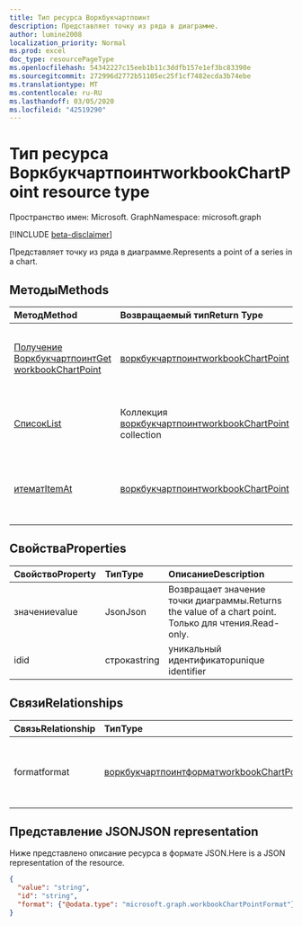 ```yaml
---
title: Тип ресурса Воркбукчартпоинт
description: Представляет точку из ряда в диаграмме.
author: lumine2008
localization_priority: Normal
ms.prod: excel
doc_type: resourcePageType
ms.openlocfilehash: 54342227c15eeb1b11c3ddfb157e1ef3bc83390e
ms.sourcegitcommit: 272996d2772b51105ec25f1cf7482ecda3b74ebe
ms.translationtype: MT
ms.contentlocale: ru-RU
ms.lasthandoff: 03/05/2020
ms.locfileid: "42519290"
---
```

# <a name="workbookchartpoint-resource-type"></a><span data-ttu-id="260b3-103">Тип ресурса Воркбукчартпоинт</span><span class="sxs-lookup"><span data-stu-id="260b3-103">workbookChartPoint resource type</span></span>

<span data-ttu-id="260b3-104">Пространство имен: Microsoft. Graph</span><span class="sxs-lookup"><span data-stu-id="260b3-104">Namespace: microsoft.graph</span></span>

[!INCLUDE [beta-disclaimer](../../includes/beta-disclaimer.md)]

<span data-ttu-id="260b3-105">Представляет точку из ряда в диаграмме.</span><span class="sxs-lookup"><span data-stu-id="260b3-105">Represents a point of a series in a chart.</span></span>


## <a name="methods"></a><span data-ttu-id="260b3-106">Методы</span><span class="sxs-lookup"><span data-stu-id="260b3-106">Methods</span></span>

| <span data-ttu-id="260b3-107">Метод</span><span class="sxs-lookup"><span data-stu-id="260b3-107">Method</span></span>           | <span data-ttu-id="260b3-108">Возвращаемый тип</span><span class="sxs-lookup"><span data-stu-id="260b3-108">Return Type</span></span>    |<span data-ttu-id="260b3-109">Описание</span><span class="sxs-lookup"><span data-stu-id="260b3-109">Description</span></span>|
|:---------------|:--------|:----------|
|[<span data-ttu-id="260b3-110">Получение Воркбукчартпоинт</span><span class="sxs-lookup"><span data-stu-id="260b3-110">Get workbookChartPoint</span></span>](../api/chartpoint-get.md) | [<span data-ttu-id="260b3-111">воркбукчартпоинт</span><span class="sxs-lookup"><span data-stu-id="260b3-111">workbookChartPoint</span></span>](workbookchartpoint.md) |<span data-ttu-id="260b3-112">Чтение свойств и связей объекта chartPoint.</span><span class="sxs-lookup"><span data-stu-id="260b3-112">Read properties and relationships of chartPoint object.</span></span>|
|[<span data-ttu-id="260b3-113">Список</span><span class="sxs-lookup"><span data-stu-id="260b3-113">List</span></span>](../api/chartpoint-list.md) | <span data-ttu-id="260b3-114">Коллекция [воркбукчартпоинт](workbookchartpoint.md)</span><span class="sxs-lookup"><span data-stu-id="260b3-114">[workbookChartPoint](workbookchartpoint.md) collection</span></span> |<span data-ttu-id="260b3-115">Получение коллекции объектов chartPoint.</span><span class="sxs-lookup"><span data-stu-id="260b3-115">Get chartPoint object collection.</span></span> |
|[<span data-ttu-id="260b3-116">итемат</span><span class="sxs-lookup"><span data-stu-id="260b3-116">ItemAt</span></span>](../api/chartpointscollection-itemat.md)|[<span data-ttu-id="260b3-117">воркбукчартпоинт</span><span class="sxs-lookup"><span data-stu-id="260b3-117">workbookChartPoint</span></span>](workbookchartpoint.md)|<span data-ttu-id="260b3-118">Получение точки на основании ее положения в ряду.</span><span class="sxs-lookup"><span data-stu-id="260b3-118">Retrieve a point based on its position within the series.</span></span>|

## <a name="properties"></a><span data-ttu-id="260b3-119">Свойства</span><span class="sxs-lookup"><span data-stu-id="260b3-119">Properties</span></span>
| <span data-ttu-id="260b3-120">Свойство</span><span class="sxs-lookup"><span data-stu-id="260b3-120">Property</span></span>     | <span data-ttu-id="260b3-121">Тип</span><span class="sxs-lookup"><span data-stu-id="260b3-121">Type</span></span>   |<span data-ttu-id="260b3-122">Описание</span><span class="sxs-lookup"><span data-stu-id="260b3-122">Description</span></span>|
|:---------------|:--------|:----------|
|<span data-ttu-id="260b3-123">значение</span><span class="sxs-lookup"><span data-stu-id="260b3-123">value</span></span>|<span data-ttu-id="260b3-124">Json</span><span class="sxs-lookup"><span data-stu-id="260b3-124">Json</span></span>|<span data-ttu-id="260b3-125">Возвращает значение точки диаграммы.</span><span class="sxs-lookup"><span data-stu-id="260b3-125">Returns the value of a chart point.</span></span> <span data-ttu-id="260b3-126">Только для чтения.</span><span class="sxs-lookup"><span data-stu-id="260b3-126">Read-only.</span></span>|
|<span data-ttu-id="260b3-127">id</span><span class="sxs-lookup"><span data-stu-id="260b3-127">id</span></span>|<span data-ttu-id="260b3-128">строка</span><span class="sxs-lookup"><span data-stu-id="260b3-128">string</span></span>|<span data-ttu-id="260b3-129">уникальный идентификатор</span><span class="sxs-lookup"><span data-stu-id="260b3-129">unique identifier</span></span>|

## <a name="relationships"></a><span data-ttu-id="260b3-130">Связи</span><span class="sxs-lookup"><span data-stu-id="260b3-130">Relationships</span></span>
| <span data-ttu-id="260b3-131">Связь</span><span class="sxs-lookup"><span data-stu-id="260b3-131">Relationship</span></span> | <span data-ttu-id="260b3-132">Тип</span><span class="sxs-lookup"><span data-stu-id="260b3-132">Type</span></span>   |<span data-ttu-id="260b3-133">Описание</span><span class="sxs-lookup"><span data-stu-id="260b3-133">Description</span></span>|
|:---------------|:--------|:----------|
|<span data-ttu-id="260b3-134">format</span><span class="sxs-lookup"><span data-stu-id="260b3-134">format</span></span>|[<span data-ttu-id="260b3-135">воркбукчартпоинтформат</span><span class="sxs-lookup"><span data-stu-id="260b3-135">workbookChartPointFormat</span></span>](workbookchartpointformat.md)|<span data-ttu-id="260b3-136">Инкапсулирует свойства формата точки диаграммы.</span><span class="sxs-lookup"><span data-stu-id="260b3-136">Encapsulates the format properties chart point.</span></span> <span data-ttu-id="260b3-137">Только для чтения.</span><span class="sxs-lookup"><span data-stu-id="260b3-137">Read-only.</span></span>|

## <a name="json-representation"></a><span data-ttu-id="260b3-138">Представление JSON</span><span class="sxs-lookup"><span data-stu-id="260b3-138">JSON representation</span></span>

<span data-ttu-id="260b3-139">Ниже представлено описание ресурса в формате JSON.</span><span class="sxs-lookup"><span data-stu-id="260b3-139">Here is a JSON representation of the resource.</span></span>

<!--{
  "blockType": "resource",
  "optionalProperties": [
    "format"
    ],
  "keyProperty": "id",
  "baseType": "microsoft.graph.entity",
  "@odata.type": "microsoft.graph.workbookChartPoint"
}-->

```json
{
  "value": "string",
  "id": "string",
  "format": {"@odata.type": "microsoft.graph.workbookChartPointFormat"}
}

```

<!-- uuid: 8fcb5dbc-d5aa-4681-8e31-b001d5168d79
2015-10-25 14:57:30 UTC -->
<!--
{
  "type": "#page.annotation",
  "description": "ChartPoint resource",
  "keywords": "",
  "section": "documentation",
  "tocPath": "",
  "suppressions": []
}
-->
